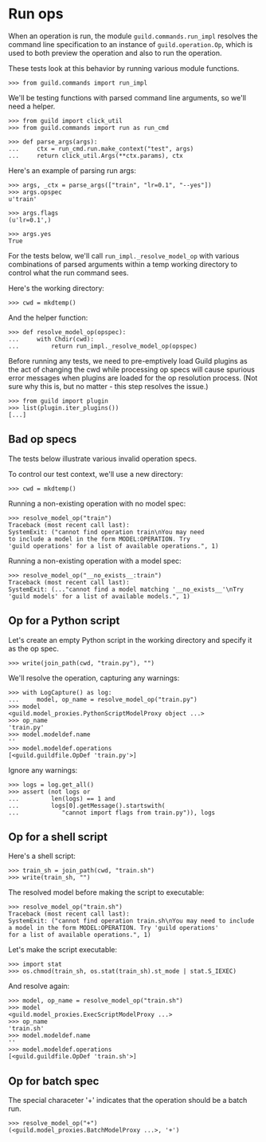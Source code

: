 # Run ops

When an operation is run, the module `guild.commands.run_impl`
resolves the command line specification to an instance of
`guild.operation.Op`, which is used to both preview the operation and
also to run the operation.

These tests look at this behavior by running various module functions.

    >>> from guild.commands import run_impl

We'll be testing functions with parsed command line arguments, so
we'll need a helper.

    >>> from guild import click_util
    >>> from guild.commands import run as run_cmd

    >>> def parse_args(args):
    ...     ctx = run_cmd.run.make_context("test", args)
    ...     return click_util.Args(**ctx.params), ctx

Here's an example of parsing run args:

    >>> args, _ctx = parse_args(["train", "lr=0.1", "--yes"])
    >>> args.opspec
    u'train'

    >>> args.flags
    (u'lr=0.1',)

    >>> args.yes
    True

For the tests below, we'll call `run_impl._resolve_model_op` with
various combinations of parsed arguments within a temp working
directory to control what the run command sees.

Here's the working directory:

    >>> cwd = mkdtemp()

And the helper function:

    >>> def resolve_model_op(opspec):
    ...     with Chdir(cwd):
    ...         return run_impl._resolve_model_op(opspec)

Before running any tests, we need to pre-emptively load Guild plugins
as the act of changing the cwd while processing op specs will cause
spurious error messages when plugins are loaded for the op resolution
process. (Not sure why this is, but no matter - this step resolves the
issue.)

    >>> from guild import plugin
    >>> list(plugin.iter_plugins())
    [...]

## Bad op specs

The tests below illustrate various invalid operation specs.

To control our test context, we'll use a new directory:

    >>> cwd = mkdtemp()

Running a non-existing operation with no model spec:

    >>> resolve_model_op("train")
    Traceback (most recent call last):
    SystemExit: ("cannot find operation train\nYou may need
    to include a model in the form MODEL:OPERATION. Try
    'guild operations' for a list of available operations.", 1)

Running a non-existing operation with a model spec:

    >>> resolve_model_op("__no_exists__:train")
    Traceback (most recent call last):
    SystemExit: (..."cannot find a model matching '__no_exists__'\nTry
    'guild models' for a list of available models.", 1)

## Op for a Python script

Let's create an empty Python script in the working directory and
specify it as the op spec.

    >>> write(join_path(cwd, "train.py"), "")

We'll resolve the operation, capturing any warnings:

    >>> with LogCapture() as log:
    ...     model, op_name = resolve_model_op("train.py")
    >>> model
    <guild.model_proxies.PythonScriptModelProxy object ...>
    >>> op_name
    'train.py'
    >>> model.modeldef.name
    ''
    >>> model.modeldef.operations
    [<guild.guildfile.OpDef 'train.py'>]

Ignore any warnings:

    >>> logs = log.get_all()
    >>> assert (not logs or
    ...         len(logs) == 1 and
    ...         logs[0].getMessage().startswith(
    ...            "cannot import flags from train.py")), logs

## Op for a shell script

Here's a shell script:

    >>> train_sh = join_path(cwd, "train.sh")
    >>> write(train_sh, "")

The resolved model before making the script to executable:

    >>> resolve_model_op("train.sh")
    Traceback (most recent call last):
    SystemExit: ("cannot find operation train.sh\nYou may need to include
    a model in the form MODEL:OPERATION. Try 'guild operations'
    for a list of available operations.", 1)

Let's make the script executable:

    >>> import stat
    >>> os.chmod(train_sh, os.stat(train_sh).st_mode | stat.S_IEXEC)

And resolve again:

    >>> model, op_name = resolve_model_op("train.sh")
    >>> model
    <guild.model_proxies.ExecScriptModelProxy ...>
    >>> op_name
    'train.sh'
    >>> model.modeldef.name
    ''
    >>> model.modeldef.operations
    [<guild.guildfile.OpDef 'train.sh'>]

## Op for batch spec

The special characeter '+' indicates that the operation should be a
batch run.

    >>> resolve_model_op("+")
    (<guild.model_proxies.BatchModelProxy ...>, '+')
